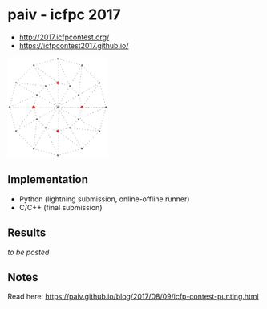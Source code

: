 paiv - icfpc 2017
=================

* http://2017.icfpcontest.org/
* https://icfpcontest2017.github.io/


[<img src="circle.gif" alt="punting gameplay" width=200>](boston.gif)


Implementation
--------------

* Python (lightning submission, online-offline runner)
* C/C++ (final submission)


Results
-------
_to be posted_


Notes
-----

Read here: https://paiv.github.io/blog/2017/08/09/icfp-contest-punting.html
